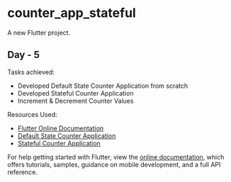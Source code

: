 # counter_app_stateful

A new Flutter project.

## Day - 5

Tasks achieved:
* Developed Default State Counter Application from scratch
* Developed Stateful Counter Application
* Increment & Decrement Counter Values

Resources Used:
* [Flutter Online Documentation](https://flutter.dev/docs)
* [Default State Counter Application](https://www.youtube.com/watch?v=qavEFwuRxTs&feature=youtu.be)
* [Stateful Counter Application](https://www.youtube.com/watch?v=523bWWRToH8&feature=youtu.be)

For help getting started with Flutter, view the
[online documentation](https://flutter.dev/docs), which offers tutorials,
samples, guidance on mobile development, and a full API reference.

